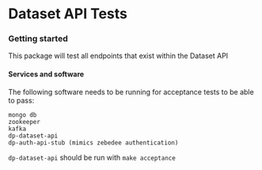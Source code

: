 Dataset API Tests
================

### Getting started

This package will test all endpoints that exist within the Dataset API

#### Services and software

The following software needs to be running for acceptance tests to be able to
pass:

```text
mongo db
zookeeper
kafka
dp-dataset-api
dp-auth-api-stub (mimics zebedee authentication)
```

`dp-dataset-api` should be run with `make acceptance`

